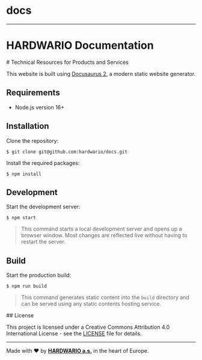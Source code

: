 # docs
---
# HARDWARIO Documentation
# Technical Resources for Products and Services

This website is built using [Docusaurus 2](https://docusaurus.io), a modern static website generator.

## Requirements

* Node.js version 16+

## Installation

Clone the repository:

```
$ git clone git@github.com:hardwario/docs.git
```

Install the required packages:

```
$ npm install
```

## Development

Start the development server:

```
$ npm start
```

> This command starts a local development server and opens up a browser window. Most changes are reflected live without having to restart the server.

## Build

Start the production build:

```
$ npm run build
```

> This command generates static content into the `build` directory and can be served using any static contents hosting service.

## License

This project is licensed under a Creative Commons Attribution 4.0 International License - see the [LICENSE](LICENSE) file for details.

---

Made with ❤️ by [**HARDWARIO a.s.**](https://www.hardwario.com) in the heart of Europe.
